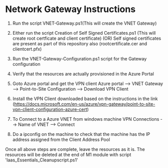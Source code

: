 # Network Gateway Instructions

1) Run the script VNET-Gateway.ps1(This will create the VNET Gateway)
2) Either run the script Creation of Self Signed Certificates.ps1 (This will create root certficate and client certificate)
											(OR)
   Self signed certificates are present as part of this repository also (rootcertificate.cer and clientcert.pfx)
						
3) Run the VNET-Gateway-Configuration.ps1 script for the Gateway configuration

4) Verify that the resources are actually provisioned in the Azure Portal
    
5) Goto Azure portal and get the VPN client
	Azure portal --> VNET Gateway --> Point-to-Site Configuration --> Download VPN Client

6) Install the VPN Client downloaded based on the instructions in the link (https://docs.microsoft.com/en-us/azure/vpn-gateway/point-to-site-vpn-client-configuration-azure-cert)

7) To Connect to a Azure VNET from windows machine 
		VPN Connections --> Name of VNET --> Connect

8) Do a ipconfig on the machine to check that the machine has the IP address assigned from the Client Address Pool
		

Once all above steps are complete, leave the resources as it is.
The resources will be deleted at the end of M1 module with script 'Iaas_Essentials_Cleanupscript.ps1'
